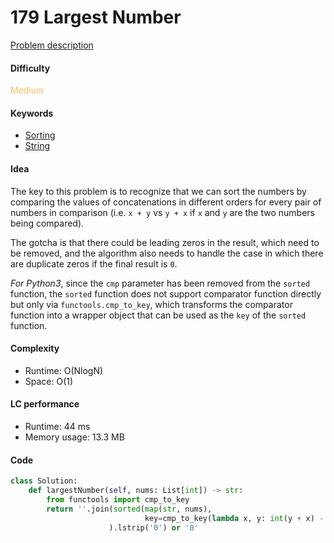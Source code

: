 179 Largest Number
=======================
[Problem description](https://leetcode.com/problems/largest-number/)

#### Difficulty
<span style="color:#FABC60">Medium</span>

#### Keywords
- [Sorting](../categories/sorting.md)
- [String](../categories/strings.md)

#### Idea
The key to this problem is to recognize that we can sort the numbers by comparing the values of concatenations in different orders for every pair of numbers in comparison (i.e. `x + y` vs `y + x` if `x` and `y` are the two numbers being compared). 

The gotcha is that there could be leading zeros in the result, which need to be removed, and the algorithm also needs to handle the case in which there are duplicate zeros if the final result is `0`.

*For Python3*, since the `cmp` parameter has been removed from the `sorted` function, the `sorted` function does not support comparator function directly but only via `functools.cmp_to_key`, which transforms the comparator function into a wrapper object that can be used as the `key` of the `sorted` function. 

#### Complexity
- Runtime: O(NlogN)
- Space: O(1) 
  
#### LC performance
- Runtime: 44 ms
- Memory usage: 13.3 MB

#### Code
```python
class Solution:
    def largestNumber(self, nums: List[int]) -> str:
        from functools import cmp_to_key
        return ''.join(sorted(map(str, nums), 
                              key=cmp_to_key(lambda x, y: int(y + x) - int(x + y)))
                      ).lstrip('0') or '0'
```